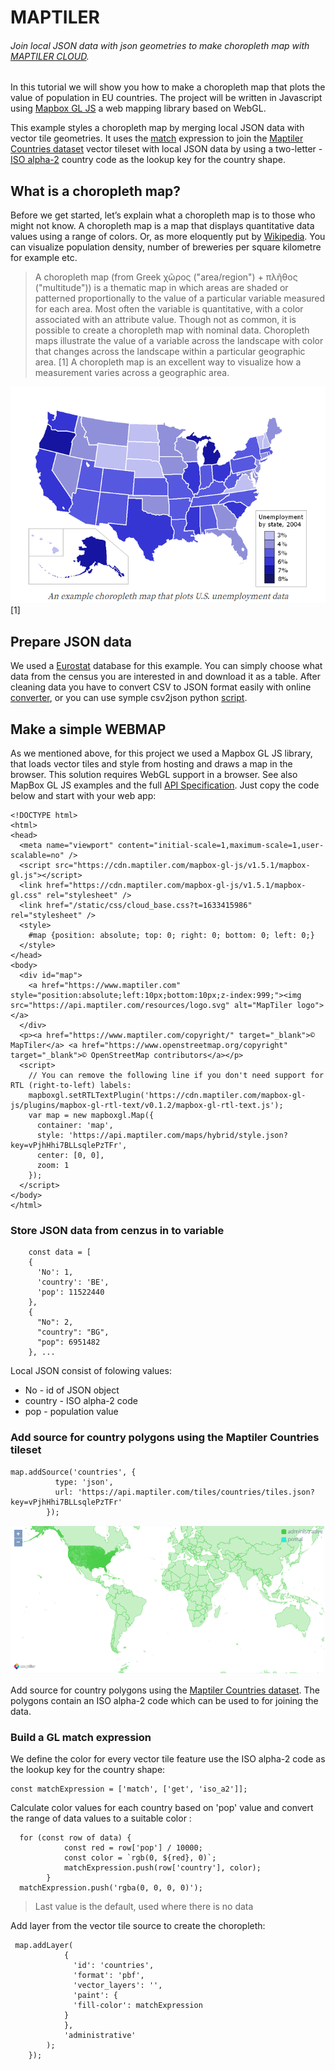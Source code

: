 # MAPTILER
###### Join local JSON data with json geometries to make choropleth map with [MAPTILER CLOUD](https://www.maptiler.com/cloud/).


In this tutorial we will show you how to make a choropleth map that plots the value of population in EU countries. 
The project will be written in Javascript using [Mapbox GL JS](https://docs.mapbox.com/mapbox-gl-js/api/) a web mapping library based on WebGL.

This example styles a choropleth map by merging local JSON data with vector tile geometries.
It uses the [match](https://docs.mapbox.com/mapbox-gl-js/style-spec/expressions/#match) expression to join the [Maptiler Countries dataset](https://cloud.maptiler.com/tiles/countries/?_gl=1*suxdhl*_ga*NjU5NTMyMDcuMTYzMzA4ODY3NQ..*_ga_K4SXYBF4HT*MTYzMzQzMTc0Mi4xLjEuMTYzMzQzMjMxMC4xNg..&_ga=2.60744238.2062873525.1633342045-65953207.1633088675) vector tileset with local JSON data by using a two-letter - [ISO alpha-2](https://www.iban.com/country-codes) country code as the lookup key for the country shape.

## What is a choropleth map?

Before we get started, let’s explain what a choropleth map is to those who might not know. A choropleth map is a map that displays quantitative data values using a range of colors. Or, as more eloquently put by [Wikipedia](https://en.wikipedia.org/wiki/Choropleth_map). You can visualize population density, number of breweries per square kilometre for example etc.

>A choropleth map (from Greek χῶρος ("area/region") + πλῆθος ("multitude")) is a thematic map in which areas are shaded or patterned proportionally to the value of a particular variable measured for each area. Most often the variable is quantitative, with a color associated with an attribute value. Though not as common, it is possible to create a choropleth map with nominal data. Choropleth maps illustrate the value of a variable across the landscape with color that changes across the landscape within a particular geographic area. [1] A choropleth map is an excellent way to visualize how a measurement varies across a geographic area.

![map](https://github.com/FridrichPeter/maptiler/blob/main/images/map.png)
[1]


## Prepare JSON data
We used a [Eurostat](https://ec.europa.eu/CensusHub2/query.do?step=selectHyperCube&qhc=false) database for this example. You can simply choose what data from the census you are interested in and download it as a table. After cleaning data you have to convert CSV to JSON format easily with online [converter](https://csvjson.com/csv2json), or you can use symple csv2json python [script](https://github.com/FridrichPeter/maptiler/blob/main/csv2json.py).

## Make a simple WEBMAP
As we mentioned above, for this project we used a Mapbox GL JS library, that loads vector tiles and style from hosting and draws a map in the browser. This solution requires WebGL support in a browser. See also MapBox GL JS examples and the full [API Specification](https://docs.mapbox.com/mapbox-gl-js/api/). Just copy the code below and start with your web app:

```
<!DOCTYPE html>
<html>
<head>
  <meta name="viewport" content="initial-scale=1,maximum-scale=1,user-scalable=no" />
  <script src="https://cdn.maptiler.com/mapbox-gl-js/v1.5.1/mapbox-gl.js"></script>
  <link href="https://cdn.maptiler.com/mapbox-gl-js/v1.5.1/mapbox-gl.css" rel="stylesheet" />
  <link href="/static/css/cloud_base.css?t=1633415986" rel="stylesheet" />
  <style>
    #map {position: absolute; top: 0; right: 0; bottom: 0; left: 0;}
  </style>
</head>
<body>
  <div id="map">
    <a href="https://www.maptiler.com" style="position:absolute;left:10px;bottom:10px;z-index:999;"><img src="https://api.maptiler.com/resources/logo.svg" alt="MapTiler logo"></a>
  </div>
  <p><a href="https://www.maptiler.com/copyright/" target="_blank">© MapTiler</a> <a href="https://www.openstreetmap.org/copyright" target="_blank">© OpenStreetMap contributors</a></p>
  <script>
    // You can remove the following line if you don't need support for RTL (right-to-left) labels:
    mapboxgl.setRTLTextPlugin('https://cdn.maptiler.com/mapbox-gl-js/plugins/mapbox-gl-rtl-text/v0.1.2/mapbox-gl-rtl-text.js');
    var map = new mapboxgl.Map({
      container: 'map',
      style: 'https://api.maptiler.com/maps/hybrid/style.json?key=vPjhHhi7BLLsqlePzTFr',
      center: [0, 0],
      zoom: 1
    });
  </script>
</body>
</html>
```
### Store JSON data from cenzus in to variable

```
    const data = [
    {
      'No': 1,
      'country': 'BE',
      'pop': 11522440
    },
    {
      "No": 2,
      "country": "BG",
      "pop": 6951482
    }, ...
```
Local JSON consist of folowing values:
* No - id of JSON object
* country - ISO alpha-2 code
* pop - population value


### Add source for country polygons using the Maptiler Countries tileset
```
map.addSource('countries', {
          type: 'json',
          url: 'https://api.maptiler.com/tiles/countries/tiles.json?key=vPjhHhi7BLLsqlePzTFr'
        });
```
![countries](https://github.com/FridrichPeter/maptiler/blob/main/images/countries.png)

Add source for country polygons using the [Maptiler Countries dataset](https://docs.maptiler.com/schema/countries/#administrative). The polygons contain an ISO alpha-2 code which can be used to for joining the data.

### Build a GL match expression
We define the color for every vector tile feature use the ISO alpha-2 code as the lookup key for the country shape:

```
const matchExpression = ['match', ['get', 'iso_a2']];
```

Calculate color values for each country based on 'pop' value and convert the range of data values to a suitable color :

```
  for (const row of data) {
            const red = row['pop'] / 10000;
            const color = `rgb(0, ${red}, 0)`;
            matchExpression.push(row['country'], color);
        }
  matchExpression.push('rgba(0, 0, 0, 0)');
```
>Last value is the default, used where there is no data

Add layer from the vector tile source to create the choropleth:

```
 map.addLayer(
            {
              'id': 'countries',
              'format': 'pbf',
              'vector_layers': '',
              'paint': {
              'fill-color': matchExpression
            }
            },
            'administrative'
        );
    });

```

